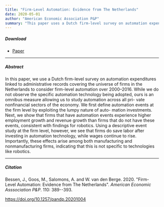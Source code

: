 ```yaml
---
title: "Firm-Level Automation: Evidence from The Netherlands" 
date: 2020-05-01
author: "American Economic Association P&P"
summary: "This paper uses a Dutch firm-level survey on automation expenditures linked to administrative records covering the universe of firms in the Netherlands to consider firm-level automation over 2000–2016. It shows that net employment at firms falls after investments in automation technology. Importantly, this effect arises among both manufacturing and nonmanufacturing firms, indicating that this is not specific to technologies like robotics."
---
```


##### Download

+ [Paper](/13.pdf)
---

##### Abstract

In this paper, we use a Dutch firm-level survey on automation expenditures linked to administrative records covering the universe of firms in the Netherlands to consider firm-level automation over 2000–2016. While we do not observe the specific automation technology being adopted, ours is an omnibus measure allowing us to study automation across all pri- vate nonfinancial sectors of the economy. We first define automation events at the firm level by exploiting the lumpy nature of auto- mation investments. Next, we show that firms that have automation events experience higher employment growth and revenue growth than firms that do not have these events, consistent with findings for robotics. Using a descriptive event study at the firm level, however, we see that firms do save labor after investing in automation technology, while wages continue to rise. Importantly, these effects arise among both manufacturing and nonmanufacturing firms, indicating that this is not specific to technologies like robotics.

---

##### Citation

Bessen, J., Goos, M., Salomons, A. and W. van den Berge. 2020. "Firm-Level Automation: Evidence from The Netherlands". *American Economic Asssociation P&P*. 110: 389--393. 

https://doi.org/10.1257/pandp.20201004


